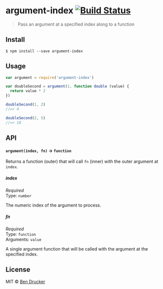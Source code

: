 # argument-index [![Build Status](https://travis-ci.org/bendrucker/argument-index.svg?branch=master)](https://travis-ci.org/bendrucker/argument-index)

> Pass an argument at a specified index along to a function


## Install

```
$ npm install --save argument-index
```


## Usage

```js
var argument = require('argument-index')

var doubleSecond = argument(1, function double (value) {
  return value * 2
})

doubleSecond(1, 2)
//=> 4

doubleSecond(2, 5)
//=> 10
```

## API

#### `argument(index, fn)` -> `function`

Returns a function (outer) that will call `fn` (inner) with the outer argument at `index`.

##### index

*Required*  
Type: `number`

The numeric index of the argument to process.

##### fn

*Required*  
Type: `function`  
Arguments: `value`

A single argument function that will be called with the argument at the specified index.


## License

MIT © [Ben Drucker](http://bendrucker.me)
